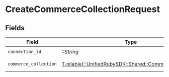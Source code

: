# CreateCommerceCollectionRequest


## Fields

| Field                                                                                                | Type                                                                                                 | Required                                                                                             | Description                                                                                          |
| ---------------------------------------------------------------------------------------------------- | ---------------------------------------------------------------------------------------------------- | ---------------------------------------------------------------------------------------------------- | ---------------------------------------------------------------------------------------------------- |
| `connection_id`                                                                                      | *::String*                                                                                           | :heavy_check_mark:                                                                                   | ID of the connection                                                                                 |
| `commerce_collection`                                                                                | [T.nilable(::UnifiedRubySDK::Shared::CommerceCollection)](../../models/shared/commercecollection.md) | :heavy_minus_sign:                                                                                   | A collection of items/products/services                                                              |